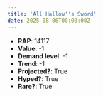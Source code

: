 ```yaml
---
title: 'All Hallow''s Sword'
date: 2025-08-06T00:00:00Z
---
```

- **RAP**: 14117
- **Value**: -1
- **Demand level**: -1
- **Trend**: -1
- **Projected?**: True
- **Hyped?**: True
- **Rare?**: True
